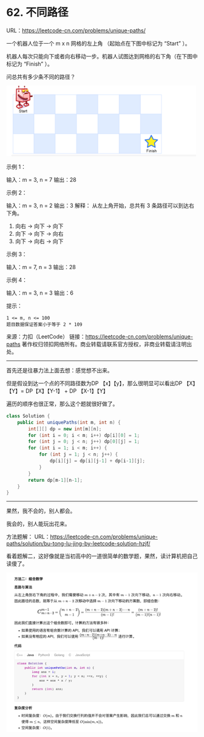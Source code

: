 # 62. 不同路径

URL：https://leetcode-cn.com/problems/unique-paths/

一个机器人位于一个 m x n 网格的左上角 （起始点在下图中标记为 “Start” ）。

机器人每次只能向下或者向右移动一步。机器人试图达到网格的右下角（在下图中标记为 “Finish” ）。

问总共有多少条不同的路径？

 <img src="../lc_images/image-20210331105355956.png" alt="image-20210331105355956" style="zoom:50%;" />

示例 1：

输入：m = 3, n = 7
输出：28

示例 2：

输入：m = 3, n = 2
输出：3
解释：
从左上角开始，总共有 3 条路径可以到达右下角。
1. 向右 -> 向下 -> 向下
2. 向下 -> 向下 -> 向右
3. 向下 -> 向右 -> 向下

示例 3：

输入：m = 7, n = 3
输出：28

示例 4：

输入：m = 3, n = 3
输出：6

 

提示：

    1 <= m, n <= 100
    题目数据保证答案小于等于 2 * 109

来源：力扣（LeetCode）
链接：https://leetcode-cn.com/problems/unique-paths
著作权归领扣网络所有。商业转载请联系官方授权，非商业转载请注明出处。

---

首先还是往暴力法上面去想：感觉想不出来。

但是假设到达一个点的不同路径数为DP 【x】【y】，那么很明显可以看出DP 【X】【Y】= DP【X】【Y-1】 + DP 【X-1】【Y】

遍历的顺序也很正常，那么这个题就很好做了。

```java
class Solution {
    public int uniquePaths(int m, int n) {
        int[][] dp = new int[m][n];
        for (int i = 0; i < m; i++) dp[i][0] = 1;
        for (int j = 0; j < n; j++) dp[0][j] = 1;
        for (int i = 1; i < m; i++) {
            for (int j = 1; j < n; j++) {
                dp[i][j] = dp[i][j-1] + dp[i-1][j];
            }
        }
        return dp[m-1][n-1];
    }
}
```





---

果然，我不会的，别人都会。

我会的，别人能玩出花来。

 方法题解： URL：https://leetcode-cn.com/problems/unique-paths/solution/bu-tong-lu-jing-by-leetcode-solution-hzjf/

看着题解二，这好像就是当初高中的一道很简单的数学题，果然，读计算机把自己读傻了。

![image-20210331110936518](../lc_images/image-20210331110936518.png)

